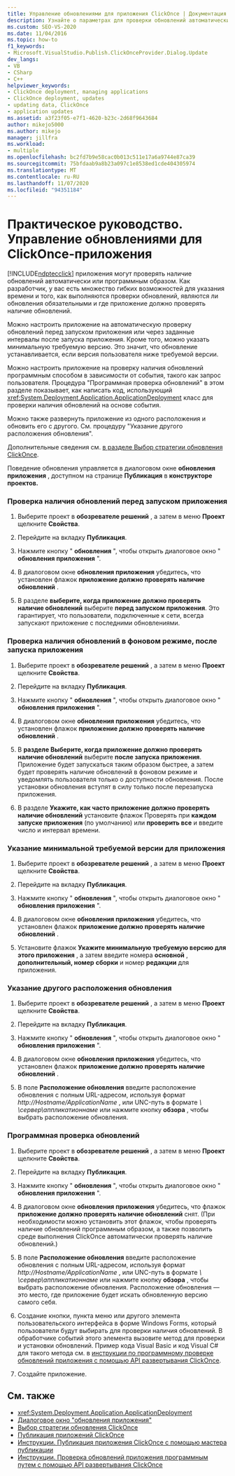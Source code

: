 ```yaml
---
title: Управление обновлениями для приложения ClickOnce | Документация Майкрософт
description: Узнайте о параметрах для проверки обновлений автоматически или программным способом для приложений ClickOnce.
ms.custom: SEO-VS-2020
ms.date: 11/04/2016
ms.topic: how-to
f1_keywords:
- Microsoft.VisualStudio.Publish.ClickOnceProvider.Dialog.Update
dev_langs:
- VB
- CSharp
- C++
helpviewer_keywords:
- ClickOnce deployment, managing applications
- ClickOnce deployment, updates
- updating data, ClickOnce
- application updates
ms.assetid: a3f23f05-e7f1-4620-b23c-2d68f9643684
author: mikejo5000
ms.author: mikejo
manager: jillfra
ms.workload:
- multiple
ms.openlocfilehash: bc2fd7b9e58cac0b013c511e17a6a9744e87ca39
ms.sourcegitcommit: 75bfdaab9a8b23a097c1e8538ed1cde404305974
ms.translationtype: MT
ms.contentlocale: ru-RU
ms.lasthandoff: 11/07/2020
ms.locfileid: "94351184"
---
```

# <a name="how-to-manage-updates-for-a-clickonce-application"></a>Практическое руководство. Управление обновлениями для ClickOnce-приложения
[!INCLUDE[ndptecclick](../deployment/includes/ndptecclick_md.md)] приложения могут проверять наличие обновлений автоматически или программным образом. Как разработчик, у вас есть множество гибких возможностей для указания времени и того, как выполняются проверки обновлений, являются ли обновления обязательными и где приложение должно проверять наличие обновлений.

 Можно настроить приложение на автоматическую проверку обновлений перед запуском приложения или через заданные интервалы после запуска приложения. Кроме того, можно указать минимальную требуемую версию. Это значит, что обновление устанавливается, если версия пользователя ниже требуемой версии.

 Можно настроить приложение на проверку наличия обновлений программным способом в зависимости от события, такого как запрос пользователя. Процедура "Программная проверка обновлений" в этом разделе показывает, как написать код, использующий <xref:System.Deployment.Application.ApplicationDeployment> класс для проверки наличия обновлений на основе события.

 Можно также развернуть приложение из одного расположения и обновить его с другого. См. процедуру "Указание другого расположения обновления".

 Дополнительные сведения см. [в разделе Выбор стратегии обновления ClickOnce](../deployment/choosing-a-clickonce-update-strategy.md).

 Поведение обновления управляется в диалоговом окне **обновления приложения** , доступном на странице **Публикация** в **конструкторе проектов.**

### <a name="to-check-for-updates-before-the-application-starts"></a>Проверка наличия обновлений перед запуском приложения

1. Выберите проект в **обозревателе решений** , а затем в меню **Проект** щелкните **Свойства**.

2. Перейдите на вкладку **Публикация**.

3. Нажмите кнопку " **обновления** ", чтобы открыть диалоговое окно " **обновления приложения** ".

4. В диалоговом окне **обновления приложения** убедитесь, что установлен флажок **приложение должно проверять наличие обновлений** .

5. В разделе **выберите, когда приложение должно проверять наличие обновлений** выберите **перед запуском приложения**. Это гарантирует, что пользователи, подключенные к сети, всегда запускают приложение с последними обновлениями.

### <a name="to-check-for-updates-in-the-background-after-the-application-starts"></a>Проверка наличия обновлений в фоновом режиме, после запуска приложения

1. Выберите проект в **обозревателе решений** , а затем в меню **Проект** щелкните **Свойства**.

2. Перейдите на вкладку **Публикация**.

3. Нажмите кнопку " **обновления** ", чтобы открыть диалоговое окно " **обновления приложения** ".

4. В диалоговом окне **обновления приложения** убедитесь, что установлен флажок **приложение должно проверять наличие обновлений** .

5. В **разделе Выберите, когда приложение должно проверять наличие обновлений** выберите **после запуска приложения**. Приложение будет запускаться таким образом быстрее, а затем будет проверять наличие обновлений в фоновом режиме и уведомлять пользователя только о доступности обновления. После установки обновления вступят в силу только после перезапуска приложения.

6. В разделе **Укажите, как часто приложение должно проверять наличие обновлений** установите флажок Проверять при **каждом запуске приложения** (по умолчанию) или **проверить все** и введите число и интервал времени.

### <a name="to-specify-a-minimum-required-version-for-the-application"></a>Указание минимальной требуемой версии для приложения

1. Выберите проект в **обозревателе решений** , а затем в меню **Проект** щелкните **Свойства**.

2. Перейдите на вкладку **Публикация**.

3. Нажмите кнопку " **обновления** ", чтобы открыть диалоговое окно " **обновления приложения** ".

4. В диалоговом окне **обновления приложения** убедитесь, что установлен флажок **приложение должно проверять наличие обновлений** .

5. Установите флажок **Укажите минимальную требуемую версию для этого приложения** , а затем введите номера **основной** , **дополнительный, номер** **сборки** и номер **редакции** для приложения.

### <a name="to-specify-a-different-update-location"></a>Указание другого расположения обновления

1. Выберите проект в **обозревателе решений** , а затем в меню **Проект** щелкните **Свойства**.

2. Перейдите на вкладку **Публикация**.

3. Нажмите кнопку " **обновления** ", чтобы открыть диалоговое окно " **обновления приложения** ".

4. В диалоговом окне **обновления приложения** убедитесь, что установлен флажок **приложение должно проверять наличие обновлений** .

5. В поле **Расположение обновления** введите расположение обновления с полным URL-адресом, используя формат *http://Hostname/ApplicationName* , или UNC-путь в формате *\\ \сервер\аппликатионнаме* или нажмите кнопку **обзора** , чтобы выбрать расположение обновления.

### <a name="to-check-for-updates-programmatically"></a>Программная проверка обновлений

1. Выберите проект в **обозревателе решений** , а затем в меню **Проект** щелкните **Свойства**.

2. Перейдите на вкладку **Публикация**.

3. Нажмите кнопку " **обновления** ", чтобы открыть диалоговое окно " **обновления приложения** ".

4. В диалоговом окне **обновления приложения** убедитесь, что флажок **приложение должно проверять наличие обновлений** снят. (При необходимости можно установить этот флажок, чтобы проверять наличие обновлений программным образом, а также позволить среде выполнения ClickOnce автоматически проверять наличие обновлений.)

5. В поле **Расположение обновления** введите расположение обновления с полным URL-адресом, используя формат *http://Hostname/ApplicationName* , или UNC-путь в формате *\\ \сервер\аппликатионнаме* или нажмите кнопку **обзора** , чтобы выбрать расположение обновления. Расположение обновления — это место, где приложение будет искать обновленную версию самого себя.

6. Создание кнопки, пункта меню или другого элемента пользовательского интерфейса в форме Windows Forms, который пользователи будут выбирать для проверки наличия обновлений. В обработчике событий этого элемента вызовите метод для проверки и установки обновлений. Пример кода Visual Basic и код Visual C# для такого метода см. в [инструкции по программному проверке обновлений приложения с помощью API развертывания ClickOnce](../deployment/how-to-check-for-application-updates-programmatically-using-the-clickonce-deployment-api.md).

7. Создайте приложение.

## <a name="see-also"></a>См. также
- <xref:System.Deployment.Application.ApplicationDeployment>
- [Диалоговое окно "обновления приложения"](/previous-versions/visualstudio/visual-studio-2010/axw1fa38(v=vs.100))
- [Выбор стратегии обновления ClickOnce](../deployment/choosing-a-clickonce-update-strategy.md)
- [Публикация приложений ClickOnce](../deployment/publishing-clickonce-applications.md)
- [Инструкции. Публикация приложения ClickOnce с помощью мастера публикации](../deployment/how-to-publish-a-clickonce-application-using-the-publish-wizard.md)
- [Инструкции. Проверка обновлений приложения программным путем с помощью API развертывания ClickOnce](../deployment/how-to-check-for-application-updates-programmatically-using-the-clickonce-deployment-api.md)
